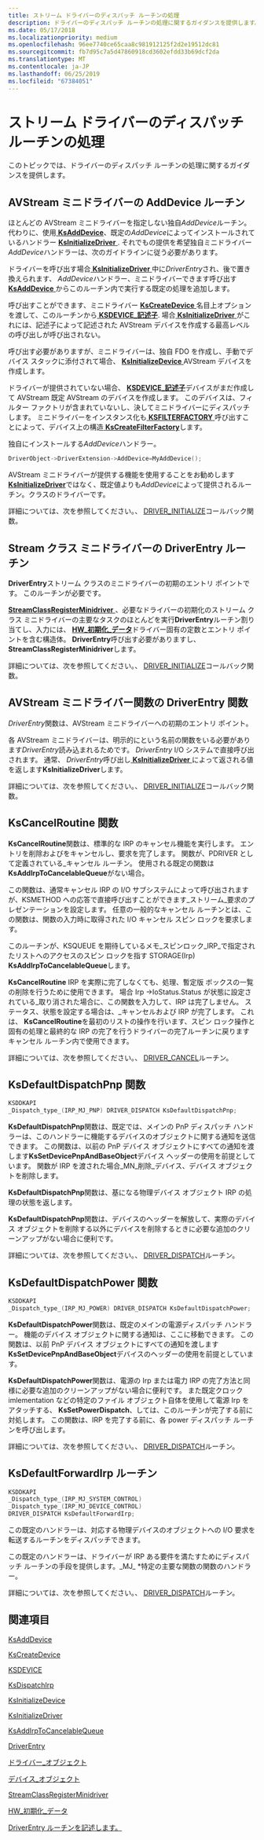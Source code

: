 ```yaml
---
title: ストリーム ドライバーのディスパッチ ルーチンの処理
description: ドライバーのディスパッチ ルーチンの処理に関するガイダンスを提供します。
ms.date: 05/17/2018
ms.localizationpriority: medium
ms.openlocfilehash: 96ee7740ce65caa8c981912125f2d2e19512dc81
ms.sourcegitcommit: fb7d95c7a5d47860918cd3602efdd33b69dcf2da
ms.translationtype: MT
ms.contentlocale: ja-JP
ms.lasthandoff: 06/25/2019
ms.locfileid: "67384051"
---
```

# <a name="handling-dispatch-routines-in-stream-drivers"></a>ストリーム ドライバーのディスパッチ ルーチンの処理

このトピックでは、ドライバーのディスパッチ ルーチンの処理に関するガイダンスを提供します。

## <a name="adddevice-routine-for-avstream-minidrivers"></a>AVStream ミニドライバーの AddDevice ルーチン

ほとんどの AVStream ミニドライバーを指定しない独自*AddDevice*ルーチン。 代わりに、使用[ **KsAddDevice**](https://docs.microsoft.com/windows-hardware/drivers/ddi/content/ks/nf-ks-ksadddevice)、既定の*AddDevice*によってインストールされているハンドラー [ **KsInitializeDriver** ](https://docs.microsoft.com/windows-hardware/drivers/ddi/content/ks/nf-ks-ksinitializedriver). それでもの提供を希望独自ミニドライバー *AddDevice*ハンドラーは、次のガイドラインに従う必要があります。

ドライバーを呼び出す場合[ **KsInitializeDriver** ](https://docs.microsoft.com/windows-hardware/drivers/ddi/content/ks/nf-ks-ksinitializedriver)中に*DriverEntry*され、後で置き換えられます、 *AddDevice*ハンドラー、ミニドライバーできます呼び出す[ **KsAddDevice** ](https://docs.microsoft.com/windows-hardware/drivers/ddi/content/ks/nf-ks-ksadddevice)からこのルーチン内で実行する既定の処理を追加します。

呼び出すことができます、ミニドライバー [ **KsCreateDevice** ](https://docs.microsoft.com/windows-hardware/drivers/ddi/content/ks/nf-ks-kscreatedevice)名目上オプションを渡して、このルーチンから[ **KSDEVICE\_記述子**](https://docs.microsoft.com/windows-hardware/drivers/ddi/content/ks/ns-ks-_ksdevice_descriptor). 場合[ **KsInitializeDriver** ](https://docs.microsoft.com/windows-hardware/drivers/ddi/content/ks/nf-ks-ksinitializedriver)がこれには、記述子によって記述された AVStream デバイスを作成する最高レベルの呼び出しが呼び出されない。

呼び出す必要がありますが、ミニドライバーは、独自 FDO を作成し、手動でデバイス スタックに添付されて場合、 [ **KsInitializeDevice** ](https://docs.microsoft.com/windows-hardware/drivers/ddi/content/ks/nf-ks-ksinitializedevice) AVStream デバイスを作成します。

ドライバーが提供されていない場合、 [ **KSDEVICE\_記述子**](https://docs.microsoft.com/windows-hardware/drivers/ddi/content/ks/ns-ks-_ksdevice_descriptor)デバイスがまだ作成して AVStream 既定 AVStream のデバイスを作成します。 このデバイスは、フィルター ファクトリが含まれていないし、決してミニドライバーにディスパッチします。 ミニドライバーをインスタンス化も[ **KSFILTERFACTORY** ](https://docs.microsoft.com/windows-hardware/drivers/ddi/content/ks/ns-ks-_ksfilterfactory)呼び出すことによって、デバイス上の構造[ **KsCreateFilterFactory**](https://docs.microsoft.com/windows-hardware/drivers/ddi/content/ks/nf-ks-kscreatefilterfactory)します。

独自にインストールする*AddDevice*ハンドラー。

```cpp
DriverObject->DriverExtension->AddDevice=MyAddDevice();
```
AVStream ミニドライバーが提供する機能を使用することをお勧めします[ **KsInitializeDriver**](https://docs.microsoft.com/windows-hardware/drivers/ddi/content/ks/nf-ks-ksinitializedriver)ではなく、既定値よりも*AddDevice*によって提供されるルーチン。クラスのドライバーです。

詳細については、次を参照してください。、 [DRIVER_INITIALIZE](https://docs.microsoft.com/windows-hardware/drivers/ddi/content/wdm/nc-wdm-driver_initialize)コールバック関数。

## <a name="driverentry-routine-for-stream-class-minidrivers"></a>Stream クラス ミニドライバーの DriverEntry ルーチン

**DriverEntry**ストリーム クラスのミニドライバーの初期のエントリ ポイントです。 このルーチンが必要です。

[ **StreamClassRegisterMinidriver** ](https://docs.microsoft.com/windows-hardware/drivers/ddi/content/strmini/nf-strmini-streamclassregisteradapter) 、必要なドライバーの初期化のストリーム クラス ミニドライバーの主要なタスクのほとんどを実行**DriverEntry**ルーチン割り当てし、入力には、 [ **HW\_初期化\_データ**](https://docs.microsoft.com/windows-hardware/drivers/ddi/content/strmini/ns-strmini-_hw_initialization_data)ドライバー固有の定数とエントリ ポイントを含む構造体。 **DriverEntry**呼び出す必要がありますし、 **StreamClassRegisterMinidriver**します。

詳細については、次を参照してください。、 [DRIVER_INITIALIZE](https://docs.microsoft.com/windows-hardware/drivers/ddi/content/wdm/nc-wdm-driver_initialize)コールバック関数。

## <a name="driverentry-function-of-avstream-minidriver-function"></a>AVStream ミニドライバー関数の DriverEntry 関数

*DriverEntry*関数は、AVStream ミニドライバーへの初期のエントリ ポイント。

各 AVStream ミニドライバーは、明示的にという名前の関数をいる必要があります*DriverEntry*読み込まれるためです。 *DriverEntry* I/O システムで直接呼び出されます。 通常、 *DriverEntry*呼び出し[ **KsInitializeDriver** ](https://docs.microsoft.com/windows-hardware/drivers/ddi/content/ks/nf-ks-ksinitializedriver)によって返される値を返します**KsInitializeDriver**します。

詳細については、次を参照してください。、 [DRIVER_INITIALIZE](https://docs.microsoft.com/windows-hardware/drivers/ddi/content/wdm/nc-wdm-driver_initialize)コールバック関数。

## <a name="kscancelroutine-function"></a>KsCancelRoutine 関数

**KsCancelRoutine**関数は、標準的な IRP のキャンセル機能を実行します。 エントリを削除およびをキャンセルし、要求を完了します。 関数が、PDRIVER として定義されている\_キャンセル ルーチン。 使用される既定の関数は**KsAddIrpToCancelableQueue**がない場合。

この関数は、通常キャンセル IRP の I/O サブシステムによって呼び出されますが、KSMETHOD への応答で直接呼び出すことができます\_ストリーム\_要求のプレゼンテーションを設定します。 任意の一般的なキャンセル ルーチンとは、この関数は、関数の入力時に取得された I/O キャンセル スピン ロックを要求します。

このルーチンが、KSQUEUE を期待しているメモ\_スピンロック\_IRP\_で指定されたリストへのアクセスのスピン ロックを指す STORAGE(Irp) **KsAddIrpToCancelableQueue**します。

**KsCancelRoutine** IRP を実際に完了しなくても、処理、暫定版 ボックスの一覧の削除を行うために使用できます。 場合 Irp -&gt;IoStatus.Status が状態に設定されている\_取り消された場合に、この関数を入力して、IRP は完了しません。 ステータス、状態を設定する場合は、\_キャンセルおよび IRP が完了します。 これは、 **KsCancelRoutine**を最初のリストの操作を行います、スピン ロック操作と固有の処理と最終的な IRP の完了を行うドライバーの完了ルーチンに戻りますキャンセル ルーチン内で使用できます。

詳細については、次を参照してください。、 [DRIVER_CANCEL](https://docs.microsoft.com/windows-hardware/drivers/ddi/content/wdm/nc-wdm-driver_cancel)ルーチン。

## <a name="ksdefaultdispatchpnp-function"></a>KsDefaultDispatchPnp 関数

```cpp
KSDDKAPI
_Dispatch_type_(IRP_MJ_PNP) DRIVER_DISPATCH KsDefaultDispatchPnp;
```

**KsDefaultDispatchPnp**関数は、既定では、メインの PnP ディスパッチ ハンドラーは、このハンドラーに機能するデバイスのオブジェクトに関する通知を送信できます。 この関数は、以前の PnP デバイス オブジェクトにすべての通知を渡します**KsSetDevicePnpAndBaseObject**デバイス ヘッダーの使用を前提としています。 関数が IRP を渡された場合\_MN\_削除\_デバイス、デバイス オブジェクトを削除します。

**KsDefaultDispatchPnp**関数は、基になる物理デバイス オブジェクト IRP の処理の状態を返します。

**KsDefaultDispatchPnp**関数は、デバイスのヘッダーを解放して、実際のデバイス オブジェクトを削除する以外にデバイスを削除するときに必要な追加のクリーンアップがない場合に便利です。

詳細については、次を参照してください。、 [DRIVER_DISPATCH](https://docs.microsoft.com/windows-hardware/drivers/ddi/content/wdm/nc-wdm-driver_dispatch)ルーチン。


## <a name="ksdefaultdispatchpower-function"></a>KsDefaultDispatchPower 関数

```cpp
KSDDKAPI
_Dispatch_type_(IRP_MJ_POWER) DRIVER_DISPATCH KsDefaultDispatchPower;
```

**KsDefaultDispatchPower**関数は、既定のメインの電源ディスパッチ ハンドラー。 機能のデバイス オブジェクトに関する通知は、ここに移動できます。 この関数は、以前 PnP デバイス オブジェクトにすべての通知を渡します**KsSetDevicePnpAndBaseObject**デバイスのヘッダーの使用を前提としています。

**KsDefaultDispatchPower**関数は、電源の Irp または電力 IRP の完了方法と同様に必要な追加のクリーンアップがない場合に便利です。 また既定クロック imlementation などの特定のファイル オブジェクト自体を使用して電源 Irp をアタッチする、 **KsSetPowerDispatch**、しては、このルーチンが完了する前に対処します。 この関数は、IRP を完了する前に、各 power ディスパッチ ルーチンを呼び出します。

詳細については、次を参照してください。、 [DRIVER_DISPATCH](https://docs.microsoft.com/windows-hardware/drivers/ddi/content/wdm/nc-wdm-driver_dispatch)ルーチン。

## <a name="ksdefaultforwardirp-routine"></a>KsDefaultForwardIrp ルーチン

```cpp
KSDDKAPI
_Dispatch_type_(IRP_MJ_SYSTEM_CONTROL)
_Dispatch_type_(IRP_MJ_DEVICE_CONTROL)
DRIVER_DISPATCH KsDefaultForwardIrp;
```

この既定のハンドラーは、対応する物理デバイスのオブジェクトへの I/O 要求を転送するルーチンをディスパッチできます。

この既定のハンドラーは、ドライバーが IRP ある要件を満たすためにディスパッチ ルーチンの手段を提供します。\_MJ\_ \*特定の主要な関数の関数のハンドラー。

詳細については、次を参照してください。、 [DRIVER_DISPATCH](https://docs.microsoft.com/windows-hardware/drivers/ddi/content/wdm/nc-wdm-driver_dispatch)ルーチン。

<a name="see-also"></a>関連項目
--------

[KsAddDevice](https://docs.microsoft.com/windows-hardware/drivers/ddi/content/ks/nf-ks-ksadddevice)

[KsCreateDevice](https://docs.microsoft.com/windows-hardware/drivers/ddi/content/ks/nf-ks-kscreatedevice)

[KSDEVICE](https://docs.microsoft.com/windows-hardware/drivers/ddi/content/ks/ns-ks-_ksdevice)

[KsDispatchIrp](https://docs.microsoft.com/windows-hardware/drivers/ddi/content/ks/nf-ks-ksdispatchirp)

[KsInitializeDevice](https://docs.microsoft.com/windows-hardware/drivers/ddi/content/ks/nf-ks-ksinitializedevice)

[KsInitializeDriver](https://docs.microsoft.com/windows-hardware/drivers/ddi/content/ks/nf-ks-ksinitializedriver)

[KsAddIrpToCancelableQueue](https://docs.microsoft.com/windows-hardware/drivers/ddi/content/ks/nf-ks-ksaddirptocancelablequeue)

[DriverEntry](https://docs.microsoft.com/windows-hardware/drivers/ddi/content/wdm/nc-wdm-driver_initialize)

[ドライバー\_オブジェクト](https://docs.microsoft.com/windows-hardware/drivers/ddi/content/wdm/ns-wdm-_driver_object)

[デバイス\_オブジェクト](https://docs.microsoft.com/windows-hardware/drivers/ddi/content/wdm/ns-wdm-_device_object)

[StreamClassRegisterMinidriver](https://docs.microsoft.com/windows-hardware/drivers/ddi/content/strmini/nf-strmini-streamclassregisteradapter)

[HW\_初期化\_データ](https://docs.microsoft.com/windows-hardware/drivers/ddi/content/strmini/ns-strmini-_hw_initialization_data)

[DriverEntry ルーチンを記述します。](https://docs.microsoft.com/windows-hardware/drivers/kernel/writing-a-driverentry-routine)









